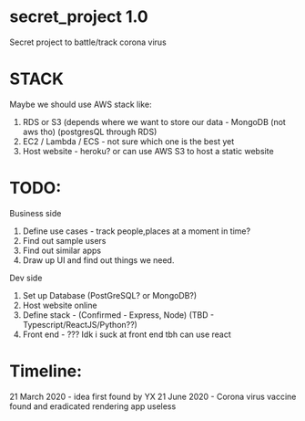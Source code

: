 # secret_project 1.0
Secret project to battle/track corona virus

# STACK
Maybe we should use AWS stack like:
1. RDS or S3 (depends where we want to store our data - MongoDB (not aws tho) (postgresQL through RDS)
2. EC2 / Lambda / ECS - not sure which one is the best yet
3. Host website - heroku? or can use AWS S3 to host a static website

# TODO:

Business side
1. Define use cases - track people,places at a moment in time? 
2. Find out sample users
3. Find out similar apps
4. Draw up UI and find out things we need.

Dev side
1. Set up Database (PostGreSQL? or MongoDB?) 
2. Host website online
3. Define stack - (Confirmed - Express, Node) (TBD - Typescript/ReactJS/Python??)
4. Front end - ??? Idk i suck at front end tbh can use react 


# Timeline:
21 March 2020 - idea first found by YX 
21 June 2020 - Corona virus vaccine found and eradicated rendering app useless

